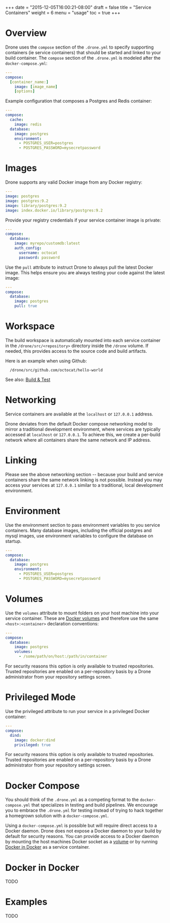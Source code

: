 +++
date = "2015-12-05T16:00:21-08:00"
draft = false
title = "Service Containers"
weight = 6
menu = "usage"
toc = true
+++

# Overview

Drone uses the `compose` section of the `.drone.yml` to specify supporting containers (ie service containers) that should be started and linked to your build container. The `compose` section of the `.drone.yml` is modeled after the `docker-compose.yml`:

```yaml
---
compose:
  [container_name:]
    image: [image_name]
    [options]
```

Example configuration that composes a Postgres and Redis container:

```yaml
---
compose:
  cache:
    image: redis
  database:
    image: postgres
    environment:
      - POSTGRES_USER=postgres
      - POSTGRES_PASSWORD=mysecretpassword
```

# Images

Drone supports any valid Docker image from any Docker registry:

```yaml
---
image: postgres
image: postgres:9.2
image: library/postgres:9.2
image: index.docker.io/library/postgres:9.2
```

Provide your registry credentials if your service container image is private:

```yaml
---
compose:
  database:
    image: myrepo/customdb:latest
    auth_config:
      username: octocat
      password: password
```

Use the `pull` attribute to instruct Drone to always pull the latest Docker image. This helps ensure you are always testing your code against the latest image:

```yaml
---
compose:
  database:
    image: postgres
    pull: true
```

# Workspace

The build workspace is automatically mounted into each service container in the ```/drone/src/<repository>``` directory inside the ```/drone``` volume.
If needed, this provides access to the source code and build artifacts.

Here is an example when using Github:

      /drone/src/github.com/octocat/hello-world

See also: [Build & Test](../build_test/#workspace:fb92aa3346185c57f15afda861d465a3)

# Networking

Service containers are available at the `localhost` or `127.0.0.1` address.

Drone deviates from the default Docker compose networking model to mirror a traditional development environment, where services are typically accessed at `localhost` or `127.0.0.1`. To achieve this, we create a per-build network where all containers share the same network and IP address.

# Linking

Please see the above networking section -- because your build and service containers share the same network linking is not possible. Instead you may access your services at `127.0.0.1` similar to a traditional, local development environment.

# Environment

Use the environment section to pass environment variables to you service containers. Many database images, including the official postgres and mysql images, use environment variables to configure the database on startup.

```yaml
---
compose:
  database:
    image: postgres
    environment:
      - POSTGRES_USER=postgres
      - POSTGRES_PASSWORD=mysecretpassword
```

# Volumes

Use the `volumes` attribute to mount folders on your host machine into your service container. These are [Docker volumes](https://docs.docker.com/engine/userguide/dockervolumes/) and therefore use the same `<host>:<container>` declaration conventions:

```yaml
---
compose:
  database:
    image: postgres
    volumes:
      - /some/path/on/host:/path/in/container
```

For security reasons this option is only available to trusted repositories. Trusted repositories are enabled on a per-repository basis by a Drone administrator from your repository settings screen.

# Privileged Mode

Use the privileged attribute to run your service in a privileged Docker container:

```yaml
---
compose:
  dind:
    image: docker:dind
    privileged: true
```

For security reasons this option is only available to trusted repositories. Trusted repositories are enabled on a per-repository basis by a Drone administrator from your repository settings screen.

# Docker Compose

You should think of the `.drone.yml` as a competing format to the `docker-compose.yml` that specializes in testing and build pipelines. We encourage you to embrace the `.drone.yml` for testing instead of trying to hack together a homegrown solution with a `docker-compose.yml`.

Using a `docker-compose.yml` is possible but will require direct access to a Docker daemon. Drone does not expose a Docker daemon to your build by default for security reasons. You can provide access to a Docker daemon by mounting the host machines Docker socket as a [volume](#volumes:bfc9941b6b6fd7b4ef09dd0ccd08af0c) or by running [Docker in Docker](#docker-in-docker:bfc9941b6b6fd7b4ef09dd0ccd08af0c) as a service container.

# Docker in Docker

TODO

# Examples

TODO
